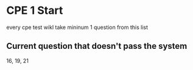  # CPE 1 Start
 every cpe test wikl take mininum 1 question from this list


 ## Current question that doesn't pass the system
 16, 19, 21

 
